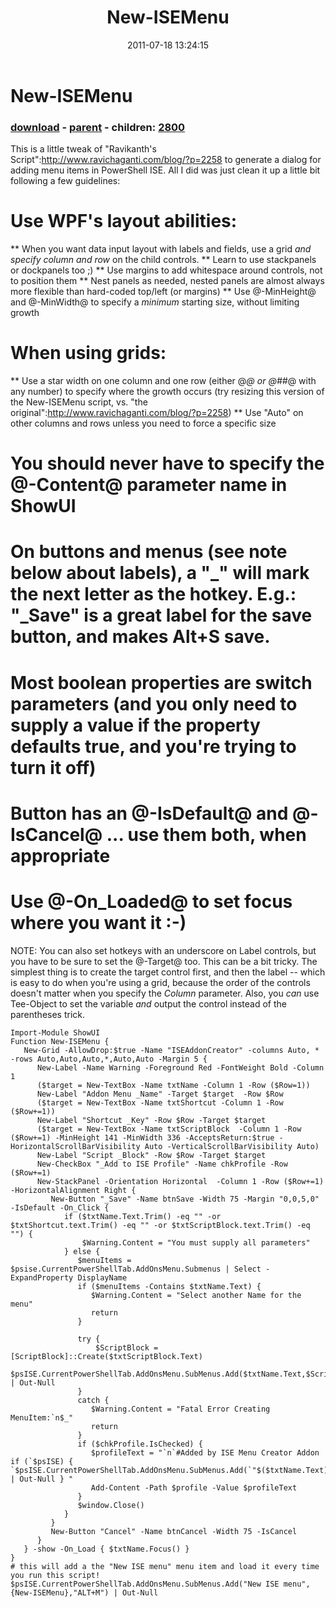 ﻿---
pid:            2799
poster:         Joel Bennett
title:          New-ISEMenu
date:           2011-07-18 13:24:15
format:         posh
parent:         2798
parent:         2798
children:       2800
---

# New-ISEMenu

### [download](2799.ps1) - [parent](2798.md) - children: [2800](2800.md)

This is a little tweak of "Ravikanth's Script":http://www.ravichaganti.com/blog/?p=2258 to generate a dialog for adding menu items in PowerShell ISE.  All I did was just clean it up a little bit following a few guidelines:

# Use WPF's layout abilities: 
** When you want data input layout with labels and fields, use a grid *and specify column and row* on the child controls.
** Learn to use stackpanels or dockpanels too ;)
** Use margins to add whitespace around controls, not to position them
** Nest panels as needed, nested panels are almost always more flexible than hard-coded top/left (or margins)
** Use @-MinHeight@ and @-MinWidth@ to specify a _minimum_ starting size, without limiting growth
# When using grids:
** Use a star width on one column and one row (either @*@ or @##*@ with any number) to specify where the growth occurs (try resizing this version of the New-ISEMenu script, vs. "the original":http://www.ravichaganti.com/blog/?p=2258)
** Use "Auto" on other columns and rows unless you need to force a specific size
# You should never have to specify the @-Content@ parameter name in ShowUI
# On buttons and menus (see note below about labels), a "_" will mark the next letter as the hotkey. E.g.: "_Save" is a great label for the save button, and makes Alt+S save.
# Most boolean properties are switch parameters (and you only need to supply a value if the property defaults true, and you're trying to turn it off)
# Button has an @-IsDefault@ and @-IsCancel@ ... use them both, when appropriate
# Use @-On_Loaded@ to set focus where you want it :-) 	

NOTE: You can also set hotkeys with an underscore on Label controls, but you have to be sure to set the @-Target@ too.  This can be a bit tricky. The simplest thing is to create the target control first, and then the label -- which is easy to do when you're using a grid, because the order of the controls doesn't matter when you specify the _Column_ parameter. Also, you _can_ use Tee-Object to set the variable *and* output the control instead of the parentheses trick.


```posh
Import-Module ShowUI
Function New-ISEMenu {
   New-Grid -AllowDrop:$true -Name "ISEAddonCreator" -columns Auto, * -rows Auto,Auto,Auto,*,Auto,Auto -Margin 5 {
      New-Label -Name Warning -Foreground Red -FontWeight Bold -Column 1
      ($target = New-TextBox -Name txtName -Column 1 -Row ($Row=1))
      New-Label "Addon Menu _Name" -Target $target  -Row $Row
      ($target = New-TextBox -Name txtShortcut -Column 1 -Row ($Row+=1))
      New-Label "Shortcut _Key" -Row $Row -Target $target
      ($target = New-TextBox -Name txtScriptBlock  -Column 1 -Row ($Row+=1) -MinHeight 141 -MinWidth 336 -AcceptsReturn:$true -HorizontalScrollBarVisibility Auto -VerticalScrollBarVisibility Auto)
      New-Label "Script _Block" -Row $Row -Target $target
      New-CheckBox "_Add to ISE Profile" -Name chkProfile -Row ($Row+=1)
      New-StackPanel -Orientation Horizontal  -Column 1 -Row ($Row+=1) -HorizontalAlignment Right {
         New-Button "_Save" -Name btnSave -Width 75 -Margin "0,0,5,0" -IsDefault -On_Click {
            if ($txtName.Text.Trim() -eq "" -or $txtShortcut.text.Trim() -eq "" -or $txtScriptBlock.text.Trim() -eq "") {
                $Warning.Content = "You must supply all parameters"
            } else {
               $menuItems = $psise.CurrentPowerShellTab.AddOnsMenu.Submenus | Select -ExpandProperty DisplayName
               if ($menuItems -Contains $txtName.Text) {
                  $Warning.Content = "Select another Name for the menu"
                  return
               }            
               
               try {
                   $ScriptBlock = [ScriptBlock]::Create($txtScriptBlock.Text)
                   $psISE.CurrentPowerShellTab.AddOnsMenu.SubMenus.Add($txtName.Text,$ScriptBlock,$txtShortcut.Text) | Out-Null
               }
               catch {
                  $Warning.Content = "Fatal Error Creating MenuItem:`n$_"
                  return
               }
               if ($chkProfile.IsChecked) {
                  $profileText = "`n`#Added by ISE Menu Creator Addon if (`$psISE) { `$psISE.CurrentPowerShellTab.AddOnsMenu.SubMenus.Add(`"$($txtName.Text)`",`{$ScriptBlock`},`"$($txtShortcut.Text)`") | Out-Null } "
                  Add-Content -Path $profile -Value $profileText
               }
               $window.Close()
            }
         }
         New-Button "Cancel" -Name btnCancel -Width 75 -IsCancel
      }
   } -show -On_Load { $txtName.Focus() }
}
# this will add a the "New ISE menu" menu item and load it every time you run this script!
$psISE.CurrentPowerShellTab.AddOnsMenu.SubMenus.Add("New ISE menu",{New-ISEMenu},"ALT+M") | Out-Null
```
